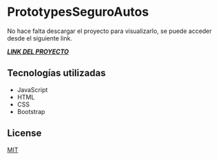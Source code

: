 # PrototypesSeguroAutos

No hace falta descargar el proyecto para visualizarlo, se puede acceder desde el siguiente link.

[***LINK DEL PROYECTO***](https://poetic-sawine-25bebd.netlify.app/)

## Tecnologías utilizadas

- JavaScript
- HTML
- CSS
- Bootstrap

## License
[MIT](https://choosealicense.com/licenses/mit/)
